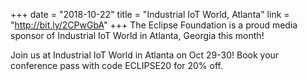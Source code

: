 +++
date = "2018-10-22"
title = "Industrial IoT World, Atlanta"
link = "http://bit.ly/2CPwGbA"
+++
The Eclipse Foundation is a proud media sponsor of Industrial IoT World in Atlanta, Georgia this month!

Join us at Industrial IoT World in Atlanta on Oct 29-30! Book your conference pass with code ECLIPSE20 for 20% off.